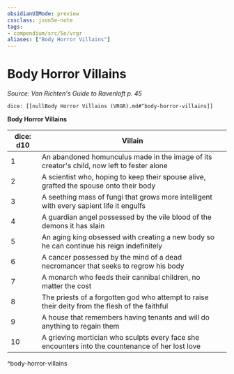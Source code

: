 ```yaml
---
obsidianUIMode: preview
cssclass: json5e-note
tags:
- compendium/src/5e/vrgr
aliases: ["Body Horror Villains"]
---
```

# Body Horror Villains
*Source: Van Richten's Guide to Ravenloft p. 45* 

`dice: [[nullBody Horror Villains (VRGR).md#^body-horror-villains]]`

**Body Horror Villains**

| dice: d10 | Villain |
|-----------|---------|
| 1 | An abandoned homunculus made in the image of its creator's child, now left to fester alone |
| 2 | A scientist who, hoping to keep their spouse alive, grafted the spouse onto their body |
| 3 | A seething mass of fungi that grows more intelligent with every sapient life it engulfs |
| 4 | A guardian angel possessed by the vile blood of the demons it has slain |
| 5 | An aging king obsessed with creating a new body so he can continue his reign indefinitely |
| 6 | A cancer possessed by the mind of a dead necromancer that seeks to regrow his body |
| 7 | A monarch who feeds their cannibal children, no matter the cost |
| 8 | The priests of a forgotten god who attempt to raise their deity from the flesh of the faithful |
| 9 | A house that remembers having tenants and will do anything to regain them |
| 10 | A grieving mortician who sculpts every face she encounters into the countenance of her lost love |
^body-horror-villains